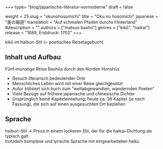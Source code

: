 +++
type= "blog/japanische-literatur-vormoderne"
draft = false

weight = 25
slug = "okunohosomichi"
title = "Oku no hosomichi"
japanese = "奥の細道"
translation = "Auf schmalen Pfaden durchs Hinterland"
#description = ""
authors = ["matsuo basho"]
genres = ["kikō", "haikai"]
release = "1689, Erstdruck: 1702"
+++

kikō im haibun-Stil (= poetisches Reisetagebuch)

## Inhalt und Aufbau

Fünf-monatige Reise Bashōs durch den Norden Honshūs

- Besuch literarisch bedeutender Orte
- Menschliches Leben wird mit einer Reise gleichgesetzt
- Autor stilisiert sich hoch zum "weltabgewandten, wandernden Poeten“
- Viele Bezüge auf frühere japanische und chinesische Dichter
- Ursprünglich keine Kapiteleinteilung; heute ca. 36 Kapitel (je nach Fassung), die sich auf einen ausgesuchten Ort beziehen

## Sprache

haibun-Stil -> Prosa in einem lockeren Stil, der für die haikai-Dichtung als typisch galt  
trotzdem komplexe und lyrische Sprache mit eingearbeiteten haiku
